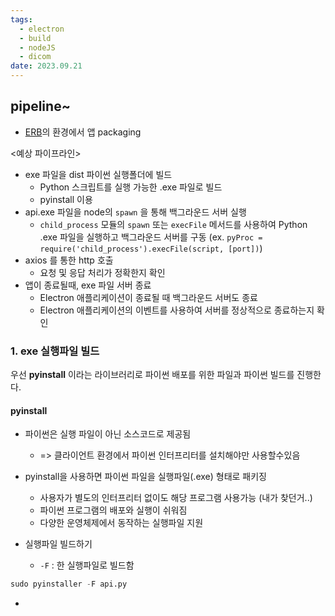```yaml
---
tags:
  - electron
  - build
  - nodeJS
  - dicom
date: 2023.09.21
---
```


## pipeline~
- [ERB](https://electron-react-boilerplate.js.org/docs/packaging)의 환경에서 앱 packaging 

<예상 파이프라인>
- exe 파일을 dist 파이썬 실행폴더에 빌드
	- Python 스크립트를 실행 가능한 .exe 파일로 빌드
	- pyinstall 이용
- api.exe 파일을 node의 `spawn` 을 통해 백그라운드 서버 실행 
	- `child_process` 모듈의 `spawn` 또는 `execFile` 메서드를 사용하여 Python .exe 파일을 실행하고 백그라운드 서버를 구동
	  (ex. `pyProc = require('child_process').execFile(script, [port])`)
- axios 를 통한 http 호출
	- 요청 및 응답 처리가 정확한지 확인
- 앱이 종료될때, exe 파일 서버 종료
	- Electron 애플리케이션이 종료될 때 백그라운드 서버도 종료
	- Electron 애플리케이션의 이벤트를 사용하여 서버를 정상적으로 종료하는지 확인

### 1. exe 실행파일 빌드
우선 **pyinstall** 이라는 라이브러리로 파이썬 배포를 위한 파일과 파이썬 빌드를 진행한다.
#### pyinstall
- 파이썬은 실행 파일이 아닌 소스코드로 제공됨 
	- => 클라이언트 환경에서 파이썬 인터프리터를 설치해야만 사용할수있음
- pyinstall을 사용하면 파이썬 파일을 실행파일(.exe) 형태로 패키징
	- 사용자가 별도의 인터프리터 없이도 해당 프로그램 사용가능 (내가 찾던거..)
	- 파이썬 프로그램의 배포와 실행이 쉬워짐
	- 다양한 운영체제에서 동작하는 실행파일 지원

- 실행파일 빌드하기
	- `-F` : 한 실행파일로 빌드함
```python
sudo pyinstaller -F api.py   
```

- 